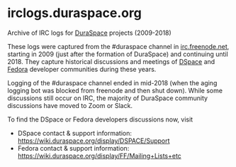 # irclogs.duraspace.org

Archive of IRC logs for [DuraSpace](http://duraspace.org) projects (2009-2018)

These logs were captured from the #duraspace channel in [irc.freenode.net](http://webchat.freenode.net/), starting in 2009 (just after the formation of DuraSpace) and continuing until 2018. They capture historical discussions and meetings of [DSpace](http://dspace.org) and [Fedora](http://fcrepo.org) developer communities during these years.

Logging of the #duraspace channel ended in mid-2018 (when the aging logging bot was blocked from freenode and then shut down). 
While some discussions still occur on IRC, the majority of DuraSpace community discussions have moved to Zoom or Slack.

To find the DSpace or Fedora developers discussions now, visit
* DSpace contact & support information: https://wiki.duraspace.org/display/DSPACE/Support
* Fedora contact & support information: https://wiki.duraspace.org/display/FF/Mailing+Lists+etc
